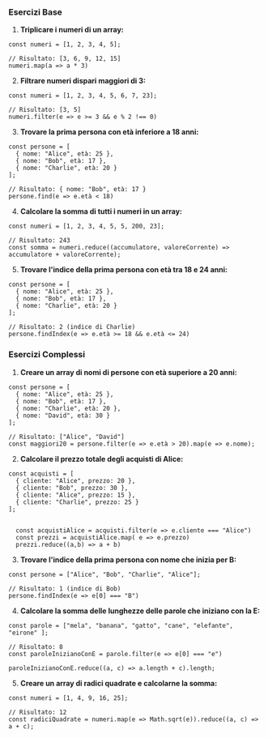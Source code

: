 <!-- @format -->

<!--


        BANNATO l'utilizzo di vsCode delle docs e internet
         solo utilizzo della console di ISPEZIONA

 -->

### Esercizi Base

1. **Triplicare i numeri di un array:**

```
const numeri = [1, 2, 3, 4, 5];

// Risultato: [3, 6, 9, 12, 15]
numeri.map(a => a * 3)
```

2. **Filtrare numeri dispari maggiori di 3:**

```
const numeri = [1, 2, 3, 4, 5, 6, 7, 23];

// Risultato: [3, 5]
numeri.filter(e => e >= 3 && e % 2 !== 0)
```

3. **Trovare la prima persona con età inferiore a 18 anni:**

```
const persone = [
  { nome: "Alice", età: 25 },
  { nome: "Bob", età: 17 },
  { nome: "Charlie", età: 20 }
];

// Risultato: { nome: "Bob", età: 17 }
persone.find(e => e.età < 18)
```

4. **Calcolare la somma di tutti i numeri in un array:**

```
const numeri = [1, 2, 3, 4, 5, 5, 200, 23];

// Risultato: 243
const somma = numeri.reduce((accumulatore, valoreCorrente) => accumulatore + valoreCorrente);
```

5. **Trovare l'indice della prima persona con età tra 18 e 24 anni:**

```
const persone = [
  { nome: "Alice", età: 25 },
  { nome: "Bob", età: 17 },
  { nome: "Charlie", età: 20 }
];

// Risultato: 2 (indice di Charlie)
persone.findIndex(e => e.età >= 18 && e.età <= 24)
```

### Esercizi Complessi

1. **Creare un array di nomi di persone con età superiore a 20 anni:**

```
const persone = [
  { nome: "Alice", età: 25 },
  { nome: "Bob", età: 17 },
  { nome: "Charlie", età: 20 },
  { nome: "David", età: 30 }
];

// Risultato: ["Alice", "David"]
const maggiori20 = persone.filter(e => e.età > 20).map(e => e.nome);
```

2. **Calcolare il prezzo totale degli acquisti di Alice:**

```
const acquisti = [
  { cliente: "Alice", prezzo: 20 },
  { cliente: "Bob", prezzo: 30 },
  { cliente: "Alice", prezzo: 15 },
  { cliente: "Charlie", prezzo: 25 }
];


  const acquistiAlice = acquisti.filter(e => e.cliente === "Alice")
  const prezzi = acquistiAlice.map( e => e.prezzo)
  prezzi.reduce((a,b) => a + b)

```

3. **Trovare l'indice della prima persona con nome che inizia per B:**

```
const persone = ["Alice", "Bob", "Charlie", "Alice"];

// Risultato: 1 (indice di Bob)
persone.findIndex(e => e[0] === "B")
```

4. **Calcolare la somma delle lunghezze delle parole che iniziano con la E:**

```
const parole = ["mela", "banana", "gatto", "cane", "elefante", "eirone" ];

// Risultato: 8
const paroleInizianoConE = parole.filter(e => e[0] === "e")

paroleInizianoConE.reduce((a, c) => a.length + c).length;

```

5. **Creare un array di radici quadrate e calcolarne la somma:**

```
const numeri = [1, 4, 9, 16, 25];

// Risultato: 12
const radiciQuadrate = numeri.map(e => Math.sqrt(e)).reduce((a, c) => a + c);
```
